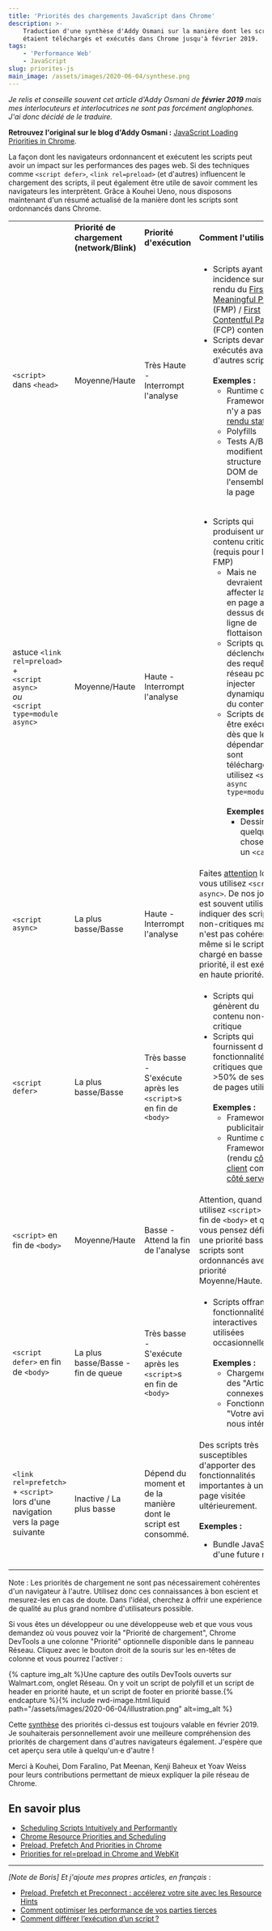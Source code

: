 ```yaml
---
title: 'Priorités des chargements JavaScript dans Chrome'
description: >-
    Traduction d'une synthèse d'Addy Osmani sur la manière dont les scripts
    étaient téléchargés et exécutés dans Chrome jusqu'à février 2019.
tags:
    - 'Performance Web'
    - JavaScript
slug: priorites-js
main_image: /assets/images/2020-06-04/synthese.png
---
```


_Je relis et conseille souvent cet article d'Addy Osmani de **février 2019**
mais mes interlocuteurs et interlocutrices ne sont pas forcément anglophones.
J'ai donc décidé de le traduire._

<div class="canonical">
<strong>Retrouvez l'original sur le blog d'Addy Osmani&nbsp;:</strong> <a href="https://addyosmani.com/blog/script-priorities/" lang="en">JavaScript Loading Priorities in Chrome</a>.
</div>

La façon dont les navigateurs ordonnancent et exécutent les scripts peut avoir
un impact sur les performances des pages web. Si des techniques comme
`<script defer>`, `<link rel=preload>` (et d'autres) influencent le chargement
des scripts, il peut également être utile de savoir comment les navigateurs les
interprètent. Grâce à Kouhei Ueno, nous disposons maintenant d'un résumé
actualisé de la manière dont les scripts sont ordonnancés dans Chrome.

<table>
  <tbody>
    <tr>
      <td></td>
      <td>
        <strong
          >Priorité de chargement<br />
          (network/Blink)</strong
        >
      </td>
      <td><strong>Priorité d'exécution</strong></td>
      <td><strong>Comment l'utiliser?</strong></td>
    </tr>
    <tr>
      <td class="heading">
        <code>&lt;script&gt;</code> dans <code>&lt;head&gt;</code>
      </td>
      <td class="medium">Moyenne/Haute</td>
      <td class="veryhigh">
        Très Haute -<br />
        Interrompt l'analyse
      </td>
      <td>
        <ul>
          <li>
            Scripts ayant une incidence sur le rendu du
            <a
              href="https://developers.google.com/web/fundamentals/performance/user-centric-performance-metrics#first_meaningful_paint_and_hero_element_timing"
              >First Meaningful Paint</a
            >
            (FMP) /
            <a
              href="https://developers.google.com/web/fundamentals/performance/user-centric-performance-metrics#first_paint_and_first_contentful_paint"
              >First Contentful Paint</a
            >
            (FCP) content
          </li>
          <li>
            Scripts devant être exécutés avant d'autres scripts 
            <br><br>
            <strong>Exemples&nbsp;:</strong>
            <ul>
              <li>
                Runtime de Framework (s'il n'y a pas de 
                <a
                  href="https://developers.google.com/web/updates/2019/02/rendering-on-the-web"
                  >rendu statique</a
                >)
              </li>
              <li>Polyfills</li>
              <li>Tests A/B qui modifient la structure du DOM de l'ensemble de la page</li>
            </ul>
          </li>
        </ul>
      </td>
    </tr>
    <tr>
      <td class="heading">
        astuce <code>&lt;link rel=preload&gt;</code> +<br />
        <code>&lt;script async&gt;</code>
        <br>
          <em>ou</em>
        <br>
          <code>&lt;script type=module async&gt;</code>
      </td>
      <td class="medium">Moyenne/Haute</td>
      <td class="high">
        Haute -<br />
        Interrompt l'analyse
      </td>
      <td>
        <ul>
          <li>
            Scripts qui produisent un contenu critique (requis pour le FMP)
            <ul>
              <li>Mais ne devraient pas affecter la mise en page au-dessus de la ligne de flottaison</li>
              <li>
                Scripts qui déclenchent des requêtes réseau pour injecter dynamiquement du contenu
              </li>
              <li>
                Scripts devant être exécutés dès que leurs dépendances sont téléchargées, utilisez <code>&lt;script async type=module&gt;</code>
                <br><br>
                <strong>Exemples&nbsp;:</strong>
                <ul>
                  <li>Dessiner quelque chose dans un <code>&lt;canvas&gt;</code></li>
                </ul>
              </li>
            </ul>
          </li>
        </ul>
      </td>
    </tr>
    <tr>
      <td class="heading"><code>&lt;script async&gt;</code></td>
      <td class="low">La plus basse/Basse</td>
      <td class="high">
        Haute -<br />
        Interrompt l'analyse
      </td>
      <td>
        Faites
        <a href="https://calendar.perfplanet.com/2016/prefer-defer-over-async/"
          >attention</a
        >
        lorsque vous utilisez <code>&lt;script async&gt;</code>. De nos jours, il est souvent utilisé pour indiquer des scripts non-critiques mais ce n'est pas cohérent car même si le script est chargé en basse priorité, il est exécuté en haute priorité.
      </td>
    </tr>
    <tr>
      <td class="heading"><code>&lt;script defer&gt;</code></td>
      <td class="low">La plus basse/Basse</td>
      <td class="lowest">
        Très basse -<br />
        S'exécute après les <code>&lt;script&gt;</code>s en fin de
        <code>&lt;body&gt;</code>
      </td>
      <td>
        <ul>
          <li>Scripts qui génèrent du contenu non-critique</li>
          <li>
            Scripts qui fournissent des fonctionnalités critiques que &gt;50% de sessions de pages utiliseront
            <br><br>
            <strong>Exemples&nbsp;:</strong>
            <ul>
              <li>Frameworks publicitaires</li>
              <li>
                Runtime de Framework (rendu
                <a
                  href="https://developers.google.com/web/updates/2019/02/rendering-on-the-web#csr"
                  >côté client</a
                >
                comme
                <a
                  href="https://developers.google.com/web/updates/2019/02/rendering-on-the-web#server-rendering"
                  >côté serveur</a
                >)
              </li>
            </ul>
          </li>
        </ul>
      </td>
    </tr>
    <tr>
      <td class="heading">
        <code>&lt;script&gt;</code> en fin de <code>&lt;body&gt;</code>
      </td>
      <td class="medium">Moyenne/Haute</td>
      <td class="low">
        Basse -<br />
        Attend la fin de l'analyse
      </td>
      <td>
        Attention, quand vous utilisez <code>&lt;script&gt;</code> à la fin de 
        <code>&lt;body&gt;</code> et que vous pensez définir une priorité basse. Ces scripts sont ordonnancés avec une priorité Moyenne/Haute.
      </td>
    </tr>
    <tr>
      <td class="heading">
        <code>&lt;script defer&gt;</code> en fin de
        <code>&lt;body&gt;</code>
      </td>
      <td class="lowest">
        La plus basse/Basse -<br />
        fin de queue
      </td>
      <td class="lowest">
        Très basse -<br />
        S'exécute après les <code>&lt;script&gt;</code>s en fin de
        <code>&lt;body&gt;</code>
      </td>
      <td>
        <ul>
          <li>
            Scripts offrant des fonctionnalités interactives utilisées occasionnellement
            <br><br>
            <strong>Exemples&nbsp;:</strong>
            <ul>
              <li>Chargement des "Articles connexes"</li>
              <li>Fonctionnalité "Votre avis nous intéresse"</li>
            </ul>
          </li>
        </ul>
      </td>
    </tr>
    <tr>
      <td>
        <code>&lt;link rel=prefetch&gt;</code> + <code>&lt;script&gt;</code> lors d'une navigation vers la page suivante
      </td>
      <td class="lowest">Inactive / La plus basse</td>
      <td class="medium">Dépend du moment et de la manière dont le script est consommé.</td>
      <td>
        Des scripts très susceptibles d'apporter des fonctionnalités importantes à une page visitée ultérieurement.
        <br><br>
        <strong>Exemples&nbsp;:</strong>
        <ul>
          <li>Bundle JavaScript d'une future route</li>
        </ul>
      </td>
    </tr>
  </tbody>
</table>

Note : Les priorités de chargement ne sont pas nécessairement cohérentes d'un
navigateur à l'autre. Utilisez donc ces connaissances à bon escient et
mesurez-les en cas de doute. Dans l'idéal, cherchez à offrir une expérience de
qualité au plus grand nombre d'utilisateurs possible.

Si vous êtes un développeur ou une développeuse web et que vous vous demandez où
vous pouvez voir la "Priorité de chargement", Chrome DevTools a une colonne
"Priorité" optionnelle disponible dans le panneau Réseau. Cliquez avec le bouton
droit de la souris sur les en-têtes de colonne et vous pourrez l'activer :

{% capture img_alt %}Une capture des outils DevTools ouverts sur Walmart.com,
onglet Réseau. On y voit un script de polyfill et un script de header en
priorité haute, et un script de footer en priorité
basse.{% endcapture %}{% include rwd-image.html.liquid
path="/assets/images/2020-06-04/illustration.png"
alt=img_alt
%}

Cette [synthèse](/assets/images/2020-06-04/synthese.png) des priorités ci-dessus
est toujours valable en février 2019. Je souhaiterais personnellement avoir une
meilleure compréhension des priorités de chargement dans d'autres navigateurs
également. J'espère que cet aperçu sera utile à quelqu'un·e d'autre !

Merci à Kouhei, Dom Faralino, Pat Meenan, Kenji Baheux et Yoav Weiss pour leurs
contributions permettant de mieux expliquer la pile réseau de Chrome.

## En savoir plus

-   [Scheduling Scripts Intuitively and Performantly](https://bit.ly/script-scheduling)
-   [Chrome Resource Priorities and Scheduling](https://docs.google.com/document/d/1bCDuq9H1ih9iNjgzyAL0gpwNFiEP4TZS-YLRp_RuMlc/edit#)
-   [Preload, Prefetch And Priorities in Chrome](https://medium.com/reloading/preload-prefetch-and-priorities-in-chrome-776165961bbf)
-   [Priorities for rel=preload in Chrome and WebKit](https://twitter.com/yoavweiss/status/1096075414697639936)

---

_[Note de Boris] Et j'ajoute mes propres articles, en français_ :

-   [Preload, Prefetch et Preconnect : accélerez votre site avec les Resource Hints](/2020/05/preload-prefetch-et-preconnect-resource-hints/)
-   [Comment optimiser les performance de vos parties tierces](/2020/05/optimiser-parties-tierces/)
-   [Comment différer l’exécution d’un script ?](/2017/12/comment-differer-l-execution-d-un-script/)
